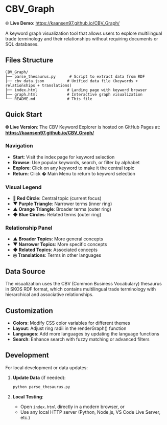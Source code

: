 # CBV_Graph

🌐 **Live Demo**: https://kaansen97.github.io/CBV_Graph/

A keyword graph visualization tool that allows users to explore multilingual trade terminology and their relationships without requiring documents or SQL databases.

## Files Structure

```
CBV_Graph/
├── parse_thesaurus.py      # Script to extract data from RDF
├── cbv_data.json          # Unified data file (keywords + relationships + translations)
├── index.html             # Landing page with keyword browser
├── graph.html             # Interactive graph visualization
└── README.md              # This file
```

## Quick Start

**🌐 Live Version**: The CBV Keyword Explorer is hosted on GitHub Pages at:
**https://kaansen97.github.io/CBV_Graph/**


### Navigation
- **Start**: Visit the index page for keyword selection
- **Browse**: Use popular keywords, search, or filter by alphabet
- **Explore**: Click on any keyword to make it the central topic
- **Return**: Click � Main Menu to return to keyword selection

### Visual Legend
- **🔴 Red Circle**: Central topic (current focus)
- **▼ Purple Triangle**: Narrower terms (inner ring)
- **▲ Orange Triangle**: Broader terms (outer ring)  
- **◆ Blue Circles**: Related terms (outer ring)

### Relationship Panel
- **▲ Broader Topics**: More general concepts
- **▼ Narrower Topics**: More specific concepts  
- **◆ Related Topics**: Associated concepts
- **◎ Translations**: Terms in other languages

## Data Source

The visualization uses the CBV (Common Business Vocabulary) thesaurus in SKOS RDF format, which contains multilingual trade terminology with hierarchical and associative relationships.

## Customization

- **Colors**: Modify CSS color variables for different themes
- **Layout**: Adjust ring radii in the renderGraph() function
- **Languages**: Add more languages by updating the language functions
- **Search**: Enhance search with fuzzy matching or advanced filters

## Development

For local development or data updates:

1. **Update Data** (if needed):
   ```bash
   python parse_thesaurus.py
   ```

2. **Local Testing**:
   - Open `index.html` directly in a modern browser, or
   - Use any local HTTP server (Python, Node.js, VS Code Live Server, etc.)
